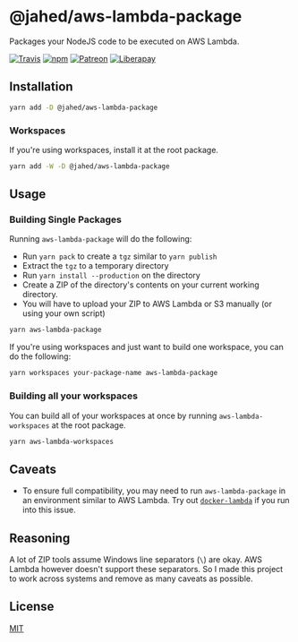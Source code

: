 # @jahed/aws-lambda-package

Packages your NodeJS code to be executed on AWS Lambda.

[![Travis](https://img.shields.io/travis/jahed/node-aws-lambda-package.svg)](https://travis-ci.org/jahed/node-aws-lambda-package)
[![npm](https://img.shields.io/npm/v/@jahed/aws-lambda-package.svg)](https://www.npmjs.com/package/@jahed/aws-lambda-package)
[![Patreon](https://img.shields.io/badge/patreon-donate-f96854.svg)](https://www.patreon.com/jahed)
[![Liberapay](https://img.shields.io/badge/liberapay-donate-d9b113.svg)](https://liberapay.com/jahed)

## Installation

```bash
yarn add -D @jahed/aws-lambda-package
```

### Workspaces

If you're using workspaces, install it at the root package.

```bash
yarn add -W -D @jahed/aws-lambda-package
```

## Usage

### Building Single Packages

Running `aws-lambda-package` will do the following:

- Run `yarn pack` to create a `tgz` similar to `yarn publish`
- Extract the `tgz` to a temporary directory
- Run `yarn install --production` on the directory
- Create a ZIP of the directory's contents on your current working directory.
- You will have to upload your ZIP to AWS Lambda or S3
  manually (or using your own script)

```bash
yarn aws-lambda-package
```

If you're using workspaces and just want to build one workspace, you can do
the following:

```bash
yarn workspaces your-package-name aws-lambda-package
```

### Building all your workspaces

You can build all of your workspaces at once by running `aws-lambda-workspaces`
at the root package.

```bash
yarn aws-lambda-workspaces
```

## Caveats

- To ensure full compatibility, you may need to run `aws-lambda-package` in an
  environment similar to AWS Lambda. Try out 
  [`docker-lambda`](https://github.com/lambci/docker-lambda) if you run into
  this issue.

## Reasoning

A lot of ZIP tools assume Windows line separators (`\`) are okay. AWS Lambda 
however doesn't support these separators. So I made this project to work
across systems and remove as many caveats as possible.

## License

[MIT](LICENSE)

